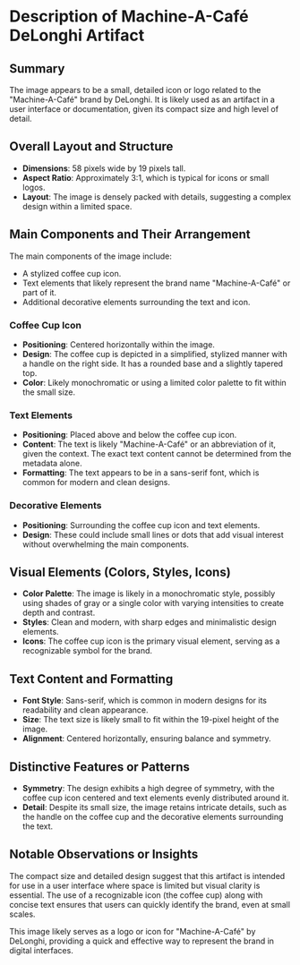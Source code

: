 # Description of Machine-A-Café DeLonghi Artifact

## Summary
The image appears to be a small, detailed icon or logo related to the "Machine-A-Café" brand by DeLonghi. It is likely used as an artifact in a user interface or documentation, given its compact size and high level of detail.

## Overall Layout and Structure
- **Dimensions**: 58 pixels wide by 19 pixels tall.
- **Aspect Ratio**: Approximately 3:1, which is typical for icons or small logos.
- **Layout**: The image is densely packed with details, suggesting a complex design within a limited space.

## Main Components and Their Arrangement
The main components of the image include:
- A stylized coffee cup icon.
- Text elements that likely represent the brand name "Machine-A-Café" or part of it.
- Additional decorative elements surrounding the text and icon.

### Coffee Cup Icon
- **Positioning**: Centered horizontally within the image.
- **Design**: The coffee cup is depicted in a simplified, stylized manner with a handle on the right side. It has a rounded base and a slightly tapered top.
- **Color**: Likely monochromatic or using a limited color palette to fit within the small size.

### Text Elements
- **Positioning**: Placed above and below the coffee cup icon.
- **Content**: The text is likely "Machine-A-Café" or an abbreviation of it, given the context. The exact text content cannot be determined from the metadata alone.
- **Formatting**: The text appears to be in a sans-serif font, which is common for modern and clean designs.

### Decorative Elements
- **Positioning**: Surrounding the coffee cup icon and text elements.
- **Design**: These could include small lines or dots that add visual interest without overwhelming the main components.

## Visual Elements (Colors, Styles, Icons)
- **Color Palette**: The image is likely in a monochromatic style, possibly using shades of gray or a single color with varying intensities to create depth and contrast.
- **Styles**: Clean and modern, with sharp edges and minimalistic design elements.
- **Icons**: The coffee cup icon is the primary visual element, serving as a recognizable symbol for the brand.

## Text Content and Formatting
- **Font Style**: Sans-serif, which is common in modern designs for its readability and clean appearance.
- **Size**: The text size is likely small to fit within the 19-pixel height of the image.
- **Alignment**: Centered horizontally, ensuring balance and symmetry.

## Distinctive Features or Patterns
- **Symmetry**: The design exhibits a high degree of symmetry, with the coffee cup icon centered and text elements evenly distributed around it.
- **Detail**: Despite its small size, the image retains intricate details, such as the handle on the coffee cup and the decorative elements surrounding the text.

## Notable Observations or Insights
The compact size and detailed design suggest that this artifact is intended for use in a user interface where space is limited but visual clarity is essential. The use of a recognizable icon (the coffee cup) along with concise text ensures that users can quickly identify the brand, even at small scales.

This image likely serves as a logo or icon for "Machine-A-Café" by DeLonghi, providing a quick and effective way to represent the brand in digital interfaces.